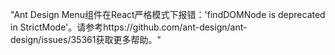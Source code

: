 "Ant Design Menu组件在React严格模式下报错：'findDOMNode is deprecated in StrictMode'。请参考https://github.com/ant-design/ant-design/issues/35361获取更多帮助。"
